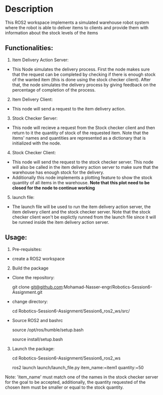 # Description 
This ROS2 workspace implements a simulated warehouse robot system where the robot is able to deliver items to clients and provide them with information about the stock levels of the items

## Functionalities:

1. Item Delivery Action Server:

- This Node simulates the delivery process. First the node makes sure that the request can be completed by checking if there is enough stock of the wanted item (this is done using the stock checker client). After that, the node simulates the delivery process by giving feedback on the percentage of completion of the process.

2. Item Delivery Client:

- This node will send a request to the item delivery action.

3. Stock Checker Server:

- This node will recieve a request from the Stock checker client and then return to it the quantity of stock of the requested item. Note that the items' names and quantities are represented as a dictionary that is initialized with the node.

4. Stock Checker Client:

- This node will send the request to the stock checker server. This node will also be called in the item delivery action server to make sure that the warehouse has enough stock for the delivery.
- Additionally this node implements a plotting feature to show the stock quantity of all items in the warehouse. **Note that this plot need to be closed for the node to continue working**

5. launch file:
- The launch file will be used to run the item delivery action server, the item delivery client and the stock checker server. 
Note that the stock checker client won't be explictly runned from the launch file since it will be runned inside the item delivery action server.

## Usage:

1. Pre-requisites:

- create a ROS2 workspace

2. Build the package 

- Clone the repository:

	git clone git@github.com:Mohamad-Nasser-engr/Robotics-Session6-Assignment.git 

- change directory:

	cd Robotics-Session6-Assignment/Session6_ros2_ws/src/

- Source ROS2 and bashrc

	source /opt/ros/humble/setup.bash

	source install/setup.bash

3. Launch the package:

	cd Robotics-Session6-Assignment/Session6_ros2_ws

	ros2 launch launch/launch_file.py item_name:=item1 quantity:=50

Note: 'item_name' must match one of the names in the stock checker server for the goal to be accepted, additionally, the quantity requested of the chosen item must be smaller or equal to the stock quantity.




